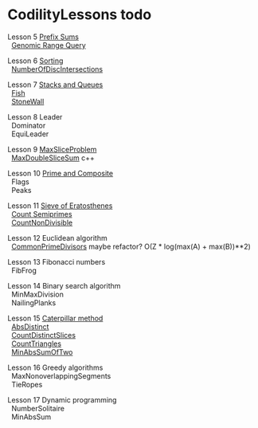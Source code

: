 # CodilityLessons todo


Lesson 5 [Prefix Sums](/5%20PrefixSums)<br>
&nbsp; [Genomic Range Query](/5%20PrefixSums/GenomicRangeQuery/GRQ.MD)<br>

Lesson 6 [Sorting](/6%20Sorting/)<br>
&nbsp; [NumberOfDiscIntersections](/6%20Sorting/NumberOfDiscIntersections/NumberOfDiscIntersections.MD) <br>

Lesson 7 [Stacks and Queues](/7%20StacksandQues/) <br>
&nbsp; [Fish](/7%20StacksandQues/Fish/fish.MD)<br>
&nbsp; [StoneWall](/7%20StacksandQues/StoneWall/stoneWall.MD)<br>

Lesson 8 Leader <br>
&nbsp; Dominator<br>
&nbsp; EquiLeader<br>

Lesson 9 [MaxSliceProblem](/9%20MaxSliceProblem/)<br>
&nbsp; [MaxDoubleSliceSum](/9%20MaxSliceProblem/MaxDoubleSliceSum/MaxDoubleSliceSum.MD) c++ <br>

Lesson 10 [Prime and Composite](/10%20PrimeandComposite/)<br>
&nbsp; Flags <br>
&nbsp; Peaks <br>

Lesson 11 [Sieve of Eratosthenes](/11%20Sieve%20of%20Eratosthenes/)<br>
&nbsp; [Count Semiprimes](/11%20Sieve%20of%20Eratosthenes/CountSemiprimes/CountSemiprimes.MD) <br>
&nbsp; [CountNonDivisible](/11%20Sieve%20of%20Eratosthenes/CountNonDivisible/CountNonDivisible.MD) <br>

Lesson 12 Euclidean algorithm<br>
&nbsp; [CommonPrimeDivisors](/12%20Euclidean%20algorithm/CommonPrimeDivisors/commonPrimeDivisors.js) maybe refactor? O(Z * log(max(A) + max(B))**2)<br>

Lesson 13 Fibonacci numbers <br>
&nbsp; FibFrog <br>

Lesson 14 Binary search algorithm <br>
&nbsp; MinMaxDivision <br>
&nbsp; NailingPlanks <br>

Lesson 15 [Caterpillar method](/15%20Caterpillar%20method/) <br>
&nbsp; [AbsDistinct](/15%20Caterpillar%20method/AbsDistinct/absDistinct.MD) <br>
&nbsp; [CountDistinctSlices](/15%20Caterpillar%20method/CountDistinctSlices/CountDistinctSlices.MD) <br>
&nbsp; [CountTriangles](/15%20Caterpillar%20method/CountTriangles/CountTriangles.MD) <br>
&nbsp; [MinAbsSumOfTwo](/15%20Caterpillar%20method/MinAbsSumOfTwo/MinAbsSumOfTwo.MD) <br>

Lesson 16 Greedy algorithms <br>
&nbsp; MaxNonoverlappingSegments <br>
&nbsp; TieRopes <br>

Lesson 17 Dynamic programming <br>
&nbsp; NumberSolitaire <br>
&nbsp; MinAbsSum <br>